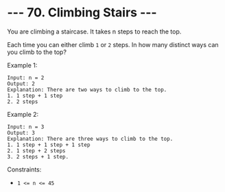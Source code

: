 # --- 70. Climbing Stairs ---

You are climbing a staircase. It takes n steps to reach the top.

Each time you can either climb `1` or `2` steps. In how many distinct ways can you climb to the top?

Example 1:
```
Input: n = 2
Output: 2
Explanation: There are two ways to climb to the top.
1. 1 step + 1 step
2. 2 steps
```
Example 2:
```
Input: n = 3
Output: 3
Explanation: There are three ways to climb to the top.
1. 1 step + 1 step + 1 step
2. 1 step + 2 steps
3. 2 steps + 1 step.
```

Constraints:

- `1 <= n <= 45`
